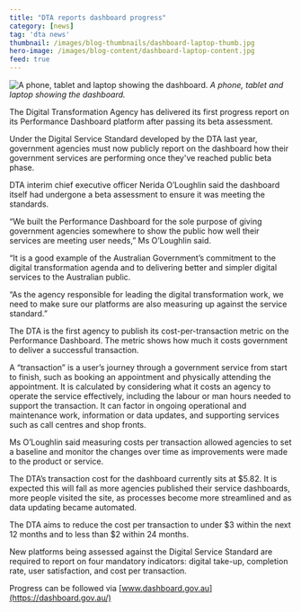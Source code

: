 ```yaml
---
title: "DTA reports dashboard progress"
category: [news]
tag: 'dta news'
thumbnail: /images/blog-thumbnails/dashboard-laptop-thumb.jpg
hero-image: /images/blog-content/dashboard-laptop-content.jpg
feed: true
---
```


![A phone, tablet and laptop showing the dashboard.]({{site.url}}{{site.baseurl}}/images/blog-content/dashboard-devicesx3.png)
*A phone, tablet and laptop showing the dashboard.*

The Digital Transformation Agency has delivered its first progress report on its Performance Dashboard platform after passing its beta assessment.

Under the Digital Service Standard developed by the DTA last year, government agencies must now publicly report on the dashboard how their government services are performing once they've reached public beta phase.

DTA interim chief executive officer Nerida O’Loughlin said the dashboard itself had undergone a beta assessment to ensure it was meeting the standards.

“We built the Performance Dashboard for the sole purpose of giving government agencies somewhere to show the public how well their services are meeting user needs,” Ms O’Loughlin said.

“It is a good example of the Australian Government’s commitment to the digital transformation agenda and to delivering better and simpler digital services to the Australian public.

“As the agency responsible for leading the digital transformation work, we need to make sure our platforms are also measuring up against the service standard.” 

The DTA is the first agency to publish its cost-per-transaction metric on the Performance Dashboard. The metric shows how much it costs government to deliver a successful transaction.

A “transaction” is a user’s journey through a government service from start to finish, such as booking an appointment and physically attending the appointment. It is calculated by considering what it costs an agency to operate the service effectively, including the labour or man hours needed to support the transaction. It can factor in ongoing operational and maintenance work, information or data updates, and supporting services such as call centres and shop fronts.

Ms O’Loughlin said measuring costs per transaction allowed agencies to set a baseline and monitor the changes over time as improvements were made to the product or service.

The DTA’s transaction cost for the dashboard currently sits at $5.82. It is expected this will fall as more agencies published their service dashboards, more people visited the site, as processes become more streamlined and as data updating became automated.

The DTA aims to reduce the cost per transaction to under $3 within the next 12 months and to less than $2 within 24 months.

New platforms being assessed against the Digital Service Standard are required to report on four mandatory indicators: digital take-up, completion rate, user satisfaction, and cost per transaction.

Progress can be followed via [www.dashboard.gov.au](https://dashboard.gov.au/)
